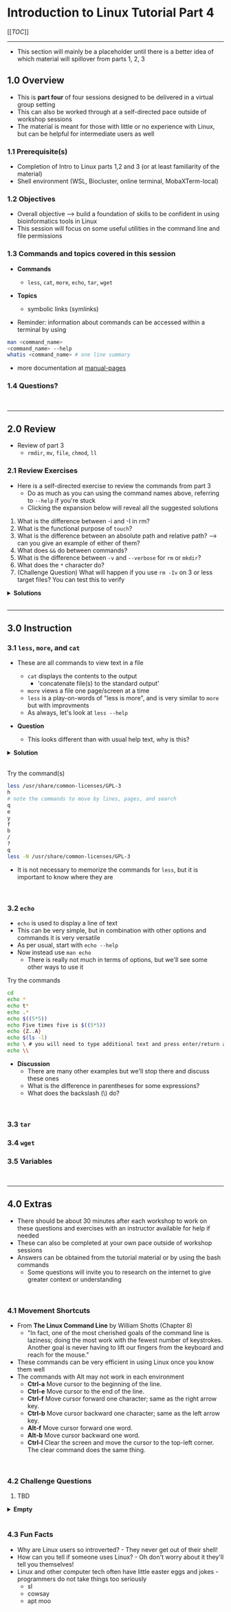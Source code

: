 # Introduction to Linux Tutorial Part 4

[[_TOC_]]

---

- This section will mainly be a placeholder until there is a better idea of which material will spillover from parts 1, 2, 3

## 1.0 Overview

- This is **part four** of four sessions designed to be delivered in a virtual group setting
- This can also be worked through at a self-directed pace outside of workshop sessions
- The material is meant for those with little or no experience with Linux, but can be helpful for intermediate users as well

### 1.1 Prerequisite(s)

- Completion of Intro to Linux parts 1,2 and 3 (or at least familiarity of the material)
- Shell environment (WSL, Biocluster, online terminal, MobaXTerm-local)

### 1.2 Objectives

- Overall objective --> build a foundation of skills to be confident in using bioinformatics tools in Linux
- This session will focus on some useful utilities in the command line and file permissions

### 1.3 Commands and topics covered in this session

- **Commands**
  - `less`, `cat`, `more`, `echo`, `tar`, `wget`
- **Topics**
  - symbolic links (symlinks)

- Reminder: information about commands can be accessed within a terminal by using

```bash
man <command_name>
<command_name> --help
whatis <command_name> # one line summary
```

- more documentation at [manual-pages](https://www.kernel.org/doc/man-pages/)

### 1.4 Questions?

</br>

---

## 2.0 Review

- Review of part 3
  - `rmdir`, `mv`, `file`, `chmod`, `ll`

### 2.1 Review Exercises

- Here is a self-directed exercise to review the commands from part 3
  - Do as much as you can using the command names above, referring to `--help` if you're stuck
  - Clicking the expansion below will reveal all the suggested solutions

1. What is the difference between -i and -I in rm?
2. What is the functional purpose of `touch`?
3. What is the difference between an absolute path and relative path? --> can you give an example of either of them?
4. What does `&&` do between commands?
5. What is the difference between `-v` and `--verbose` for `rm` or `mkdir`?
6. What does the `*` character do?
7. (Challenge Question) What will happen if you use `rm -Iv` on 3 or less target files? You can test this to verify

<details>
    <summary><b>Solutions</summary>
      <ul>
        <li>1. '-i will prompt for each delete, -I will prompt for a group of > 3 files (or a folder)'</li>
        <li>2. To create an empty file</li>
        <li>3. Absolute path is the full path from root. Relative path is defined by the pwd (present working directory). An example would be if you are in /home/user/testdir. This is the absolute path, root --> home --> user --> testdir. The relative path from testdir to your user folder is simply ../ (`..` is up one level in the directory structure)</li>
        <li>4. If the first command executes correctly, it will allow another command to execute in the same line </li>
        <li>5. There is no difference other than the appearance. They are the short and long form for the same options. There must be a space between long form options</li>
        <li>6. `*` will match 0 or more characters.</li>
        <li>7. It will not prompt at all, the files will be removed.</li></b>
      </ul>
</details>

<br>

---

## 3.0 Instruction

### 3.1 `less`, `more`, and `cat`

- These are all commands to view text in a file
  - `cat` displays the contents to the output
    - 'concatenate file(s) to the standard output'
  - `more` views a file one page/screen at a time
  - `less` is a play-on-words of "less is more", and is very similar to `more` but with improvments
  - As always, let's look at `less --help`

- **Question**
  - This looks different than with usual help text, why is this?

<details>
    <summary><b>Solution</summary>
      <ul>
        <li>The information is being displayed by the `less` command</li>
        <li>Usually help text is displayed using `cat`</li></b>
      </ul>
</details>

</br>

Try the command(s)

```bash
less /usr/share/common-licenses/GPL-3
h
# note the commands to move by lines, pages, and search
q
e
y
f
b
/
?
q
less -N /usr/share/common-licenses/GPL-3
```

- It is not necessary to memorize the commands for `less`, but it is important to know where they are

<br>

### 3.2 `echo`

- `echo` is used to display a line of text
- This can be very simple, but in combination with other options and commands it is very versatile
- As per usual, start with `echo --help`
- Now instead use `man echo`
  - There is really not much in terms of options, but we'll see some other ways to use it

Try the commands

```bash
cd
echo *
echo t*
echo .*
echo $((5*5))
echo Five times five is $((5*5))
echo {Z..A}
echo $(ls -l)
echo \ # you will need to type additional text and press enter/return again
echo \\
```

- **Discussion**
  - There are many other examples but we'll stop there and discuss these ones
  - What is the difference in parentheses for some expressions?
  - What does the backslash (\\) do?

<br>

### 3.3 `tar`

### 3.4 `wget`

### 3.5 Variables

<br>

---

## 4.0 Extras

- There should be about 30 minutes after each workshop to work on these questions and exercises with an instructor available for help if needed
- These can also be completed at your own pace outside of workshop sessions
- Answers can be obtained from the tutorial material or by using the bash commands
  - Some questions will invite you to research on the internet to give greater context or understanding

<br>

### 4.1 Movement Shortcuts

- From **The Linux Command Line** by William Shotts (Chapter 8)
  - "In fact, one of the most cherished goals of the command line is laziness; doing the most work with the fewest number of keystrokes. Another goal is never having to lift our fingers from the keyboard and reach for the mouse."
- These commands can be very efficient in using Linux once you know them well
- The commands with Alt may not work in each environment
  - **Ctrl-a** Move cursor to the beginning of the line.
  - **Ctrl-e** Move cursor to the end of the line.
  - **Ctrl-f** Move cursor forward one character; same as the right arrow key.
  - **Ctrl-b** Move cursor backward one character; same as the left arrow key.
  - **Alt-f** Move cursor forward one word.
  - **Alt-b** Move cursor backward one word.
  - **Ctrl-l** Clear the screen and move the cursor to the top-left corner. The clear command does the same thing.

<br>

### 4.2 Challenge Questions

1. TBD

<details>
    <summary><b>Empty</b></summary>
        <ul><b>
            <li> Empty here too </li>
        </p></b>
</details>

<br>

### 4.3 Fun Facts

- Why are Linux users so introverted? - They never get out of their shell!
- How can you tell if someone uses Linux? - Oh don't worry about it they'll tell you themselves!
- Linux and other computer tech often have little easter eggs and jokes - programmers do not take things too seriously
  - sl
  - cowsay
  - apt moo

<br>

